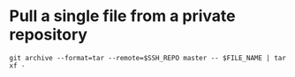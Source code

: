 # Pull a single file from a private repository

```
git archive --format=tar --remote=$SSH_REPO master -- $FILE_NAME | tar xf -
```

